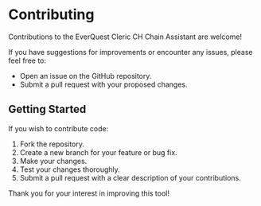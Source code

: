 # Contributing

Contributions to the EverQuest Cleric CH Chain Assistant are welcome!

If you have suggestions for improvements or encounter any issues, please feel free to:
- Open an issue on the GitHub repository.
- Submit a pull request with your proposed changes.

## Getting Started

If you wish to contribute code:
1. Fork the repository.
2. Create a new branch for your feature or bug fix.
3. Make your changes.
4. Test your changes thoroughly.
5. Submit a pull request with a clear description of your contributions.

Thank you for your interest in improving this tool!
